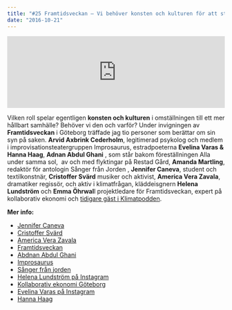 ```yaml
---
title: "#25 Framtidsveckan – Vi behöver konsten och kulturen för att ställa om samhället!"
date: "2016-10-21"
---
```


<iframe src="https://w.soundcloud.com/player/?url=https%3A//api.soundcloud.com/tracks/289351704&amp;color=001665&amp;auto_play=false&amp;hide_related=false&amp;show_comments=true&amp;show_user=true&amp;show_reposts=false" width="100%" height="166" frameborder="no" scrolling="no"></iframe>

Vilken roll spelar egentligen **konsten och kulturen** i omställningen till ett mer hållbart samhälle? Behöver vi den och varför? Under invigningen av **Framtidsveckan** i Göteborg träffade jag tio personer som berättar om sin syn på saken. **Arvid Axbrink Cederholm**, legitimerad psykolog och medlem i improvisationsteatergruppen Improsaurus, estradpoeterna **Evelina Varas & Hanna Haag**, **Adnan Abdul Ghani** , som står bakom föreställningen Alla under samma sol,  av och med flyktingar på Restad Gård, **Amanda Martling**, redaktör för antologin Sånger från Jorden , **Jennifer Caneva**, student och textilkonstnär, **Cristoffer Svärd** musiker och aktivist, **America Vera Zavala**, dramatiker regissör, och aktiv i klimatfrågan, kläddeisgnern **Helena Lundström** och **Emma Öhrwal**l projektledare för Framtidsveckan, expert på kollaborativ ekonomi och [tidigare gäst i Klimatpodden](/13-emma-ohrwall-kollaborativ-ekonomi-ar-framtiden/).

**Mer info:**

- [Jennifer Caneva](http://ilovemykaos.alltomkring.se/#home)
- [Cristoffer Svärd](http://www.cristoffersvard.com/)
- [America Vera Zavala](http://americavz.com/)
- [Framtidsveckan](http://www.studieframjandet.se/framtidsveckan/framtidsveckan/)
- [Abdnan Abdul Ghani](http://www.gp.se/nyheter/v%C3%A4stsverige/adnans-alla-id%C3%A9er-skingrar-m%C3%A5ngas-apati-1.120458)
- [Improsaurus](https://www.facebook.com/teater.improsaurus/about/)
- [Sånger från jorden](http://www.sangerfranjorden.se/)
- [Helena Lundström på Instagram](https://www.instagram.com/helenaldesign/)
- [Kollaborativ ekonomi Göteborg](http://www.kollekogbg.se/)
- [Evelina Varas på Instagram](https://www.instagram.com/fraufaras/)
- [Hanna Haag](https://www.facebook.com/hannaemiliahaag/)
